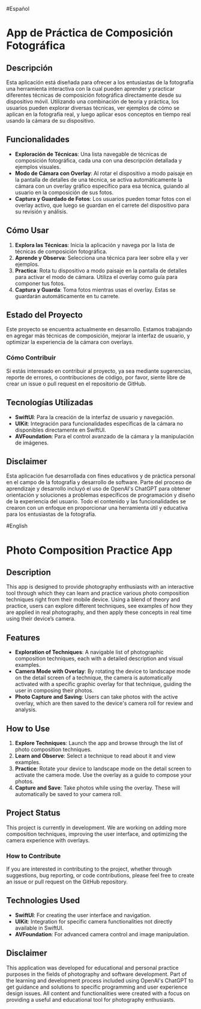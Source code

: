 #Español

# App de Práctica de Composición Fotográfica

## Descripción

Esta aplicación está diseñada para ofrecer a los entusiastas de la fotografía una herramienta interactiva con la cual pueden aprender y practicar diferentes técnicas de composición fotográfica directamente desde su dispositivo móvil. Utilizando una combinación de teoría y práctica, los usuarios pueden explorar diversas técnicas, ver ejemplos de cómo se aplican en la fotografía real, y luego aplicar esos conceptos en tiempo real usando la cámara de su dispositivo.

## Funcionalidades

- **Exploración de Técnicas**: Una lista navegable de técnicas de composición fotográfica, cada una con una descripción detallada y ejemplos visuales.
- **Modo de Cámara con Overlay**: Al rotar el dispositivo a modo paisaje en la pantalla de detalles de una técnica, se activa automáticamente la cámara con un overlay gráfico específico para esa técnica, guiando al usuario en la composición de sus fotos.
- **Captura y Guardado de Fotos**: Los usuarios pueden tomar fotos con el overlay activo, que luego se guardan en el carrete del dispositivo para su revisión y análisis.

## Cómo Usar

1. **Explora las Técnicas**: Inicia la aplicación y navega por la lista de técnicas de composición fotográfica.
2. **Aprende y Observa**: Selecciona una técnica para leer sobre ella y ver ejemplos.
3. **Practica**: Rota tu dispositivo a modo paisaje en la pantalla de detalles para activar el modo de cámara. Utiliza el overlay como guía para componer tus fotos.
4. **Captura y Guarda**: Toma fotos mientras usas el overlay. Estas se guardarán automáticamente en tu carrete.

## Estado del Proyecto

Este proyecto se encuentra actualmente en desarrollo. Estamos trabajando en agregar más técnicas de composición, mejorar la interfaz de usuario, y optimizar la experiencia de la cámara con overlays.

### Cómo Contribuir

Si estás interesado en contribuir al proyecto, ya sea mediante sugerencias, reporte de errores, o contribuciones de código, por favor, siente libre de crear un issue o pull request en el repositorio de GitHub.

## Tecnologías Utilizadas

- **SwiftUI**: Para la creación de la interfaz de usuario y navegación.
- **UIKit**: Integración para funcionalidades específicas de la cámara no disponibles directamente en SwiftUI.
- **AVFoundation**: Para el control avanzado de la cámara y la manipulación de imágenes.

## Disclaimer

Esta aplicación fue desarrollada con fines educativos y de práctica personal en el campo de la fotografía y desarrollo de software. Parte del proceso de aprendizaje y desarrollo incluyó el uso de OpenAI's ChatGPT para obtener orientación y soluciones a problemas específicos de programación y diseño de la experiencia del usuario. Todo el contenido y las funcionalidades se crearon con un enfoque en proporcionar una herramienta útil y educativa para los entusiastas de la fotografía.

#English

# Photo Composition Practice App

## Description

This app is designed to provide photography enthusiasts with an interactive tool through which they can learn and practice various photo composition techniques right from their mobile device. Using a blend of theory and practice, users can explore different techniques, see examples of how they are applied in real photography, and then apply these concepts in real time using their device’s camera.

## Features

- **Exploration of Techniques**: A navigable list of photographic composition techniques, each with a detailed description and visual examples.
- **Camera Mode with Overlay**: By rotating the device to landscape mode on the detail screen of a technique, the camera is automatically activated with a specific graphic overlay for that technique, guiding the user in composing their photos.
- **Photo Capture and Saving**: Users can take photos with the active overlay, which are then saved to the device's camera roll for review and analysis.

## How to Use

1. **Explore Techniques**: Launch the app and browse through the list of photo composition techniques.
2. **Learn and Observe**: Select a technique to read about it and view examples.
3. **Practice**: Rotate your device to landscape mode on the detail screen to activate the camera mode. Use the overlay as a guide to compose your photos.
4. **Capture and Save**: Take photos while using the overlay. These will automatically be saved to your camera roll.

## Project Status

This project is currently in development. We are working on adding more composition techniques, improving the user interface, and optimizing the camera experience with overlays.

### How to Contribute

If you are interested in contributing to the project, whether through suggestions, bug reporting, or code contributions, please feel free to create an issue or pull request on the GitHub repository.

## Technologies Used

- **SwiftUI**: For creating the user interface and navigation.
- **UIKit**: Integration for specific camera functionalities not directly available in SwiftUI.
- **AVFoundation**: For advanced camera control and image manipulation.

## Disclaimer

This application was developed for educational and personal practice purposes in the fields of photography and software development. Part of the learning and development process included using OpenAI's ChatGPT to get guidance and solutions to specific programming and user experience design issues. All content and functionalities were created with a focus on providing a useful and educational tool for photography enthusiasts.
